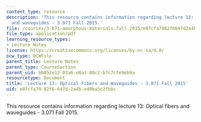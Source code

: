 ```yaml
---
content_type: resource
description: 'This resource contains information regarding lecture 13: Optical fibers
  and waveguides - 3.071 Fall 2015.'
file: /courses/3-071-amorphous-materials-fall-2015/e07cfa7982f6647d2a4be40ba3c2fbbc_MIT3_071F15_Lecture13.pdf
file_type: application/pdf
learning_resource_types:
- Lecture Notes
license: https://creativecommons.org/licenses/by-nc-sa/4.0/
ocw_type: OCWFile
parent_title: Lecture Notes
parent_type: CourseSection
parent_uid: bb852e12-03a6-e8a1-00c2-b7c7cfe9eb9a
resourcetype: Document
title: 'Lecture 13: Optical Fibers and Waveguides - 3.071 Fall 2015'
uid: e07cfa79-82f6-647d-2a4b-e40ba3c2fbbc
---
```

This resource contains information regarding lecture 13: Optical fibers and waveguides - 3.071 Fall 2015.